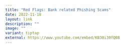 ```yaml
---
title: "Red Flags: Bank related Phishing Scams"
date: 2022-11-18
layout: link
description: ""
image: ""
variant: tiptap
external: https://www.youtube.com/embed/KB30i39fQB8
---
```

